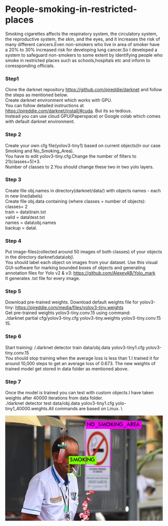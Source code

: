 # People-smoking-in-restricted-places
Smoking cigarettes affects the respiratory system, the circulatory system, the reproductive system, the skin, and the eyes, and it increases the risk of many different cancers.Even non-smokers who live in area of smoker have a 20% to 30% increased risk for developing lung cancer.So I developed a system to safeguard non-smokers to some extent by identifying people who smoke in restricted places such as schools,hospitals etc and inform to coressponding officials.
### Step1 ###
Clone the darknet repository https://github.com/pjreddie/darknet and follow the steps as mentioned below. \
Create darknet environment which works with GPU.\
You can follow detailed instructions at https://pjreddie.com/darknet/install/#cuda. But its so tedious.\
Instead you can use cloud GPU(Paperspace) or Google colab which comes with default darknet environment.
### Step 2 ###
Create your own cfg file(yolov3-tiny1) based on current objects(In our case Smoking and No_Smoking_Area).\
You have to edit yolov3-tiny.cfg.Change the number of filters to 21(classes+5)*3.\
Number of classes to 2.You should change these two in two yolo layers.
### Step 3 ###
Create file obj.names in directory(darknet/data/)  with objects names - each in new line(labels)\
Create file obj.data  containing (where classes = number of objects):\
classes= 2 \
train  = data\train.txt \
valid  = data\test.txt \
names = data\obj.names \
backup = data\ 
### Step 4 ###
Put image-files(collected around 50 images of both classes) of your objects in the directory darknet\data\obj\ \
You should label each object on images from your dataset. Use this visual GUI-software for marking bounded boxes of objects and generating annotation files for Yolo v2 & v3: https://github.com/AlexeyAB/Yolo_mark \
It generates .txt file for every image.
### Step 5 ###
Download pre-trained weights.
Download default weights file for yolov3-tiny: https://pjreddie.com/media/files/yolov3-tiny.weights \
Get pre-trained weights yolov3-tiny.conv.15 using command: \
./darknet partial cfg/yolov3-tiny.cfg yolov3-tiny.weights yolov3-tiny.conv.15 15.
### Step 6 ###
Start training:   /.darknet detector train data/obj.data yolov3-tiny1.cfg yolov3-tiny.conv.15 \
You should stop training when the average loss is less than 1.I trained it for around 10,000 steps to get an average loss of 0.673.
The new weights of trained model get stored in data folder as mentioned above.
### Step 7 ###
Once the model is trained you can test with custom objects.I have taken weights after 40000 iterations from data folder.\
./darknet detector test data/obj.data yolov3-tiny1.cfg yolo-tiny1_40000.weights.All commands are based on Linux. \

![GitHub Logo](/predictions/1.jpg)
